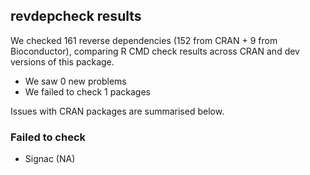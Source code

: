 ## revdepcheck results

We checked 161 reverse dependencies (152 from CRAN + 9 from Bioconductor), comparing R CMD check results across CRAN and dev versions of this package.

 * We saw 0 new problems
 * We failed to check 1 packages

Issues with CRAN packages are summarised below.

### Failed to check

* Signac (NA)

